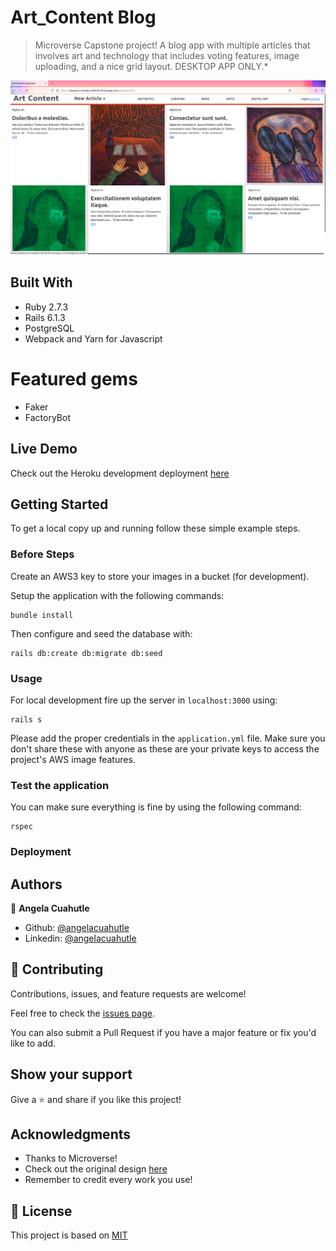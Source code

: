# Art_Content Blog

> Microverse Capstone project! A blog app with multiple articles that involves art and technology that includes voting features, image uploading, and a nice grid layout. DESKTOP APP ONLY.*

![screenshot](./screenshot.png)

## Built With

- Ruby 2.7.3
- Rails 6.1.3
- PostgreSQL
- Webpack and Yarn for Javascript

# Featured gems

- Faker
- FactoryBot

## Live Demo

Check out the Heroku development deployment [here](https://aqueous-meadow-00203.herokuapp.com/users/sign_in)

## Getting Started

To get a local copy up and running follow these simple example steps.

### Before Steps

Create an AWS3 key to store your images in a bucket (for development).

Setup the application with the following commands:

```
bundle install
```

Then configure and seed the database with:

```
rails db:create db:migrate db:seed
```

### Usage

For local development fire up the server in `localhost:3000` using:

```
rails s
```

Please add the proper credentials in the ```application.yml``` file. Make sure you don't share these with anyone as these are your private keys to access the project's AWS image features.

### Test the application

You can make sure everything is fine by using the following command:
```
rspec
```

### Deployment

## Authors

👤 **Angela Cuahutle**

- Github: [@angelacuahutle](https://github.com/angelcuahutle)
- Linkedin: [@angelacuahutle](https://www.linkedin.com/in/angelacuahutle/)

## 🤝 Contributing

Contributions, issues, and feature requests are welcome!

Feel free to check the [issues page](issues/).

You can also submit a Pull Request if you have a major feature or fix you'd like to add.

## Show your support

Give a ⭐️ and share if you like this project!

## Acknowledgments

- Thanks to Microverse!
- Check out the original design [here](https://www.behance.net/gallery/14554909/liFEsTlye-Mobile-version)
- Remember to credit every work you use!

## 📝 License

This project is based on [MIT](./LICENSE)